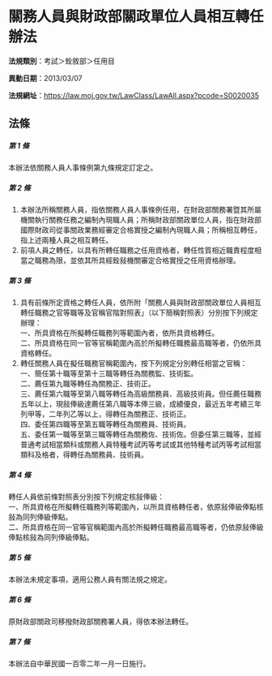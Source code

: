 # 關務人員與財政部關政單位人員相互轉任辦法

**法規類別**：考試＞銓敘部＞任用目

**異動日期**：2013/03/07  

**法規網址**：https://law.moj.gov.tw/LawClass/LawAll.aspx?pcode=S0020035





## 法條
##### 第 1 條
本辦法依關務人員人事條例第九條規定訂定之。

##### 第 2 條
1. 本辦法所稱關務人員，指依關務人員人事條例任用，在財政部關務署暨其所屬機關執行關務任務之編制內現職人員；所稱財政部關政單位人員，指在財政部國際財政司從事關政業務經審定合格實授之編制內現職人員；所稱相互轉任，指上述兩種人員之相互轉任。
1. 前項人員之轉任，以具有所轉任職務之任用資格者，轉任性質相近職責程度相當之職務為限，並依其所具經銓敍機關審定合格實授之任用資格辦理。

##### 第 3 條
1. 具有前條所定資格之轉任人員，依所附「關務人員與財政部關政單位人員相互轉任職務之官等職等及官稱官階對照表」（以下簡稱對照表）分別按下列規定辦理：  
一、所具資格在所擬轉任職務列等範圍內者，依所具資格轉任。  
二、所具資格在同一官等官稱範圍內高於所擬轉任職務最高職等者，仍依所具資格轉任。
1. 轉任關務人員在擬任職務官稱範圍內，按下列規定分別轉任相當之官稱：  
一、簡任第十職等至第十三職等轉任為關務監、技術監。  
二、薦任第九職等轉任為關務正、技術正。  
三、薦任第六職等至第八職等轉任為高級關務員、高級技術員。但任薦任職務五年以上，現敍俸級達薦任第八職等本俸三級，成績優良，最近五年考績三年列甲等，二年列乙等以上，得轉任為關務正、技術正。  
四、委任第四職等至第五職等轉任為關務員、技術員。  
五、委任第一職等至第三職等轉任為關務佐、技術佐。但委任第三職等，並經普通考試相當類科或關務人員特種考試丙等考試或其他特種考試丙等考試相當類科及格者，得轉任為關務員、技術員。

##### 第 4 條
轉任人員依前條對照表分別按下列規定核敍俸級：  
一、所具資格在所擬轉任職務列等範圍內，以所具資格轉任者，依原敍俸級俸點核敍為同列俸級俸點。  
二、所具資格在同一官等官稱範圍內高於所擬轉任職務最高職等者，仍依原敍俸級俸點核敍為同列俸級俸點。

##### 第 5 條
本辦法未規定事項，適用公務人員有關法規之規定。

##### 第 6 條
原財政部關政司移撥財政部關務署人員，得依本辦法轉任。

##### 第 7 條
本辦法自中華民國一百零二年一月一日施行。


